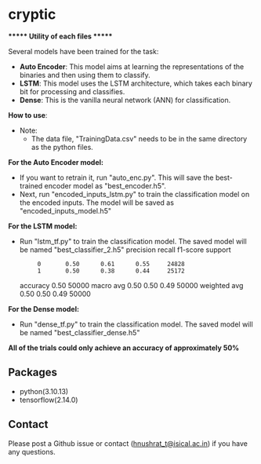 # cryptic

**\*\*\*\*\* Utility of each files \*\*\*\*\***

Several models have been trained for the task:
- **Auto Encoder**: This model aims at learning the representations of the binaries and then using them to classify.
- **LSTM**: This model uses the LSTM architecture, which takes each binary bit for processing and classifies.
- **Dense**: This is the vanilla neural network (ANN) for classification.



**How to use**: 
- Note:
  - The data file, "TrainingData.csv" needs to be in the same directory as the python files.


**For the Auto Encoder model:**
- If you want to retrain it, run "auto_enc.py". This will save the best-trained encoder model as "best_encoder.h5".
- Next, run "encoded_inputs_lstm.py" to train the classification model on the encoded inputs. The model will be saved as "encoded_inputs_model.h5"

**For the LSTM model:**
- Run "lstm_tf.py" to train the classification model. The saved model will be named "best_classifier_2.h5"
                precision    recall  f1-score   support

           0       0.50      0.61      0.55     24828
           1       0.50      0.38      0.44     25172
    accuracy                           0.50     50000
   macro avg       0.50      0.50      0.49     50000
weighted avg       0.50      0.50      0.49     50000


**For the Dense model:**
- Run "dense_tf.py" to train the classification model. The saved model will be named "best_classifier_dense.h5"

**All of the trials could only achieve an accuracy of approximately 50%**

## Packages
- python(3.10.13)
- tensorflow(2.14.0)

## Contact
Please post a Github issue or contact (hnushrat_t@isical.ac.in) if you have any questions.
